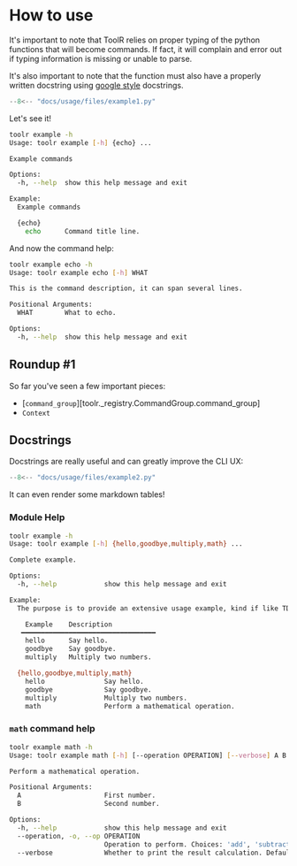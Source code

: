 # How to use

It's important to note that ToolR relies on proper typing of the python functions that will become commands.
If fact, it will complain and error out if typing information is missing or unable to parse.

It's also important to note that the function must also have a properly written docstring using
[google style](https://sphinxcontrib-napoleon.readthedocs.io/en/latest/example_google.html) docstrings.

```python
--8<-- "docs/usage/files/example1.py"
```

Let's see it!

```bash
toolr example -h
Usage: toolr example [-h] {echo} ...

Example commands

Options:
  -h, --help  show this help message and exit

Example:
  Example commands

  {echo}
    echo      Command title line.
```

And now the command help:

```bash
toolr example echo -h
Usage: toolr example echo [-h] WHAT

This is the command description, it can span several lines.

Positional Arguments:
  WHAT        What to echo.

Options:
  -h, --help  show this help message and exit
```

## Roundup #1

So far you've seen a few important pieces:

* [``command_group``][toolr._registry.CommandGroup.command_group]
* ``Context``

## Docstrings

Docstrings are really useful and can greatly improve the CLI UX:

```python
--8<-- "docs/usage/files/example2.py"
```

It can even render some markdown tables!

### Module Help
```bash
toolr example -h
Usage: toolr example [-h] {hello,goodbye,multiply,math} ...

Complete example.

Options:
  -h, --help            show this help message and exit

Example:
  The purpose is to provide an extensive usage example, kind if like TDD

    Example    Description
   ━━━━━━━━━━━━━━━━━━━━━━━━━━━━━━━━━━
    hello      Say hello.
    goodbye    Say goodbye.
    multiply   Multiply two numbers.

  {hello,goodbye,multiply,math}
    hello               Say hello.
    goodbye             Say goodbye.
    multiply            Multiply two numbers.
    math                Perform a mathematical operation.
```

### ``math`` command help
```bash
toolr example math -h
Usage: toolr example math [-h] [--operation OPERATION] [--verbose] A B

Perform a mathematical operation.

Positional Arguments:
  A                     First number.
  B                     Second number.

Options:
  -h, --help            show this help message and exit
  --operation, -o, --op OPERATION
                        Operation to perform. Choices: 'add', 'subtract', 'multiply', 'divide'. (default: add)
  --verbose             Whether to print the result calculation. Defaults to False, print only the result. (default: False)
```
